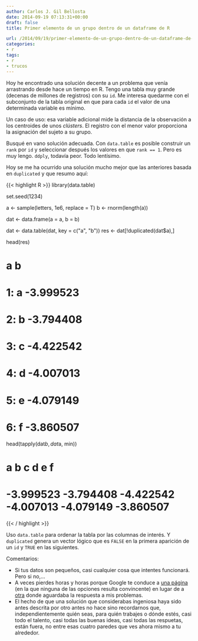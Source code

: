 ```yaml
---
author: Carlos J. Gil Bellosta
date: 2014-09-19 07:13:31+00:00
draft: false
title: Primer elemento de un grupo dentro de un dataframe de R

url: /2014/09/19/primer-elemento-de-un-grupo-dentro-de-un-dataframe-de-r/
categories:
- r
tags:
- r
- trucos
---
```


Hoy he encontrado una solución decente a un problema que venía arrastrando desde hace un tiempo en R. Tengo una tabla muy grande (decenas de millones de registros) con su `id`. Me interesa quedarme con el subconjunto de la tabla original en que para cada `id` el valor de una determinada variable es mínimo.

Un caso de uso: esa variable adicional mide la distancia de la observación a los centroides de unos _clústers_. El registro con el menor valor proporciona la asignación del sujeto a su grupo.

Busqué en vano solución adecuada. Con `data.table` es posible construir un `rank` por `id` y seleccionar después los valores en que `rank == 1`. Pero es muy lengo. `ddply`, todavía peor. Todo lentísimo.

Hoy se me ha ocurrido una solución mucho mejor que las anteriores basada en `duplicated` y que resumo aquí:

{{< highlight R >}}
library(data.table)

set.seed(1234)

a <- sample(letters, 1e6, replace = T)
b <- rnorm(length(a))

dat <- data.frame(a = a, b = b)

dat <- data.table(dat, key = c("a", "b"))
res <- dat[!duplicated(dat$a),]

head(res)
# a         b
# 1: a -3.999523
# 2: b -3.794408
# 3: c -4.422542
# 4: d -4.007013
# 5: e -4.079149
# 6: f -3.860507

head(tapply(dat$b, dat$a, min))
# a         b         c         d         e         f
# -3.999523 -3.794408 -4.422542 -4.007013 -4.079149 -3.860507
{{< / highlight >}}

Uso `data.table` para ordenar la tabla por las columnas de interés. Y `duplicated` genera un vector lógico que es `FALSE` en la primera aparición de un `id` y `TRUE` en las siguientes.

Comentarios:

* Si tus datos son pequeños, casi cualquier cosa que intentes funcionará. Pero si no,...
* A veces pierdes horas y horas porque Google te conduce a [una página](http://stats.stackexchange.com/questions/7884/fast-ways-in-r-to-get-the-first-row-of-a-data-frame-grouped-by-an-identifier) (en la que ninguna de las opciones resulta convincente) en lugar de a [otra](http://stackoverflow.com/questions/13279582/select-only-the-first-rows-for-each-unique-value-of-a-column-in-r) donde aguardaba la respuesta a mis problemas.
* El hecho de que una solución que considerabas ingeniosa haya sido antes descrita por otro antes no hace sino recordarnos que, independientemente quién seas, para quién trabajes o dónde estés, casi todo el talento, casi todas las buenas ideas, casi todas las respuetas, están fuera, no entre esas cuatro paredes que ves ahora mismo a tu alrededor.

